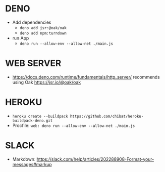 # DENO

- Add dependencies
  - `deno add jsr:@oak/oak`
  - `deno add npm:turndown`
- run App
  - `deno run --allow-env --allow-net ./main.js`

# WEB SERVER

- https://docs.deno.com/runtime/fundamentals/http_server/ recommends using Oak https://jsr.io/@oak/oak

# HEROKU

- `heroku create --buildpack https://github.com/chibat/heroku-buildpack-deno.git`
- Procfile: `web: deno run --allow-env --allow-net ./main.js`

# SLACK

- Markdown: https://slack.com/help/articles/202288908-Format-your-messages#markup
